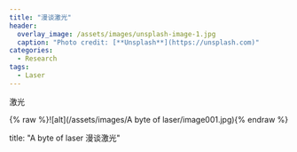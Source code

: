 ```yaml
---
title: "漫谈激光"
header:
  overlay_image: /assets/images/unsplash-image-1.jpg
  caption: "Photo credit: [**Unsplash**](https://unsplash.com)"
categories:
  - Research
tags:
  - Laser
---
```




激光

{% raw %}![alt](/assets/images/A byte of laser/image001.jpg){% endraw %}

title: "A byte of laser 漫谈激光"
